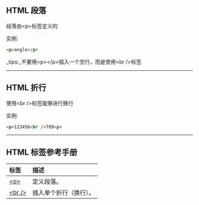 ## HTML 段落

段落由&lt;p&gt;标签定义的

实例:

```HTML
<p>angle</p>
```

_tips:_不要用&lt;p&gt;&lt;/p&gt;插入一个空行，而是使用&lt;br /&gt;标签

---

## HTML 折行

使用&lt;br /&gt;标签能够进行换行

实例:

```HTML
<p>123456<br />789<p>
```

---

## HTML 标签参考手册

| 标签 | 描述 |
| :--- | :--- |
| [&lt;p&gt;](http://www.w3school.com.cn/tags/tag_p.asp) | 定义段落。 |
| [&lt;br /&gt;](http://www.w3school.com.cn/tags/tag_br.asp) | 插入单个折行（换行）。 |



